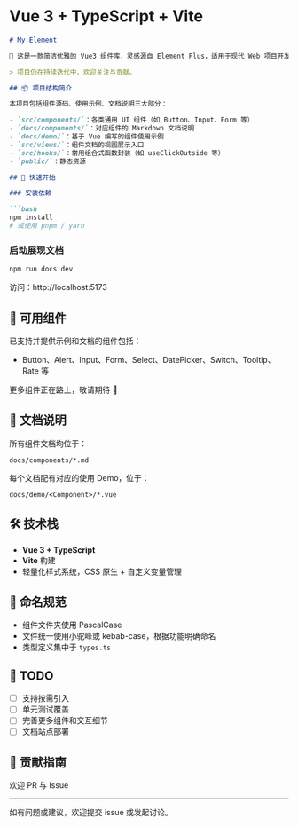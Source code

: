 # Vue 3 + TypeScript + Vite
```markdown
# My Element

🌟 这是一款简洁优雅的 Vue3 组件库，灵感源自 Element Plus，适用于现代 Web 项目开发。

> 项目仍在持续迭代中，欢迎关注与贡献。

## 📦 项目结构简介

本项目包括组件源码、使用示例、文档说明三大部分：

- `src/components/`：各类通用 UI 组件（如 Button、Input、Form 等）
- `docs/components/`：对应组件的 Markdown 文档说明
- `docs/demo/`：基于 Vue 编写的组件使用示例
- `src/views/`：组件文档的视图展示入口
- `src/hooks/`：常用组合式函数封装（如 useClickOutside 等）
- `public/`：静态资源

## 🚀 快速开始

### 安装依赖

```bash
npm install
# 或使用 pnpm / yarn
```

### 启动展现文档
```bash
npm run docs:dev
```

访问：http://localhost:5173

## 🧩 可用组件

已支持并提供示例和文档的组件包括：

- Button、Alert、Input、Form、Select、DatePicker、Switch、Tooltip、Rate 等

更多组件正在路上，敬请期待 🌱

## 📝 文档说明

所有组件文档均位于：

```
docs/components/*.md
```

每个文档配有对应的使用 Demo，位于：

```
docs/demo/<Component>/*.vue
```

## 🛠 技术栈

- **Vue 3 + TypeScript**
- **Vite** 构建
- 轻量化样式系统，CSS 原生 + 自定义变量管理

## 📁 命名规范

- 组件文件夹使用 PascalCase
- 文件统一使用小驼峰或 kebab-case，根据功能明确命名
- 类型定义集中于 `types.ts`

## 📌 TODO

- [ ] 支持按需引入
- [ ] 单元测试覆盖
- [ ] 完善更多组件和交互细节
- [ ] 文档站点部署

## 🤝 贡献指南

欢迎 PR 与 Issue

---
如有问题或建议，欢迎提交 issue 或发起讨论。  